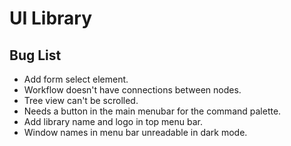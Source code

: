 # UI Library

## Bug List

- Add form select element.
- Workflow doesn't have connections between nodes.
- Tree view can't be scrolled.
- Needs a button in the main menubar for the command palette.
- Add library name and logo in top menu bar.
- Window names in menu bar unreadable in dark mode.
